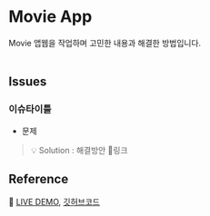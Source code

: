 # Movie App

Movie 앱웹을 작업하며 고민한 내용과 해결한 방법입니다.<br/><br/>

## Issues
### 이슈타이틀
- 문제 <br/>

> 💡 Solution : 해결방안 🔗링크


## Reference
🔗 [LIVE DEMO](https://fakeflix-movie-app.netlify.app/), [깃허브코드](https://github.com/sukyoungshin/movie-app)
